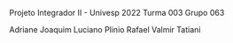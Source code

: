 Projeto Integrador II - Univesp 2022
Turma 003
Grupo 063

Adriane
Joaquim
Luciano
Plinio
Rafael
Valmir
Tatiani

